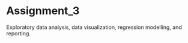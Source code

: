 # Assignment_3
 
Exploratory data analysis, data visualization, regression modelling, and reporting.
